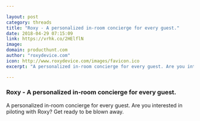 ```yaml
---

layout: post
category: threads
title: "Roxy - A personalized in-room concierge for every guest."
date: 2018-04-29 07:15:09
link: https://vrhk.co/2HElflN
image: 
domain: producthunt.com
author: "roxydevice.com"
icon: http://www.roxydevice.com/images/favicon.ico
excerpt: "A personalized in-room concierge for every guest. Are you interested in piloting with Roxy? Get ready to be blown away."

---
```


### Roxy - A personalized in-room concierge for every guest.

A personalized in-room concierge for every guest. Are you interested in piloting with Roxy? Get ready to be blown away.